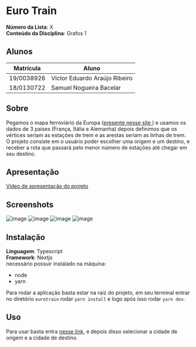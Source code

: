 # Euro Train

**Número da Lista**: X<br>
**Conteúdo da Disciplina**: Grafos 1<br>

## Alunos
|Matrícula | Aluno |
| -- | -- |
| 19/0038926  |  Victor Eduardo Araújo Ribeiro |
| 18/0130722  |  Samuel Nogueira Bacelar |

## Sobre 
Pegamos o mapa ferroviário da Europa ([presente nesse site ](https://www.eurail.com/pt/plan-your-trip/railway-map)) e usamos os dados de 3 países (França, Itália e Alemanha) depois definimos que os vértices seriam as estações de trem e as arestas seriam as linhas de trem. O projeto consiste em o usuário poder escolher uma origem e um destino, e receber a rota que passará pelo menor número de estações até chegar em seu destino. 

## Apresentação
[Vídeo de apresentação do projeto](Apresenta%C3%A7%C3%A3o%20PA%20-%20Grafos%201.mp4)

## Screenshots
![image](https://user-images.githubusercontent.com/78758172/175771198-79e25f22-027e-4900-abf5-ab3d87a3baf4.png)
![image](https://user-images.githubusercontent.com/48574832/175819677-337b8e9e-feb8-4b8b-9fdc-219ecd8e947a.png)
![image](https://user-images.githubusercontent.com/48574832/175819654-c9ca3b4b-1fe7-4395-8285-f8d298bd2ce9.png)
![image](https://user-images.githubusercontent.com/78758172/175771181-2ee12bdb-8454-4034-a97c-d2961417e986.png)

## Instalação 
**Linguagem**: Typescript<br>
**Framework**: Nextjs<br>
necessário possuir instalado na máquina:
* node
* yarn

Para rodar a aplicação basta estar na raiz do projeto, em seu terminal entrar no diretório `eurotrain` rodar `yarn install` e logo após isso rodar `yarn dev`.
  
## Uso 
Para usar basta entra [nesse link](https://grafos1-euro-train.vercel.app/), e depois disso selecionar a cidade de origem e a cidade de destino.  
<!--
## Outros 
Quaisquer outras informações sobre seu projeto podem ser descritas abaixo.
-->
